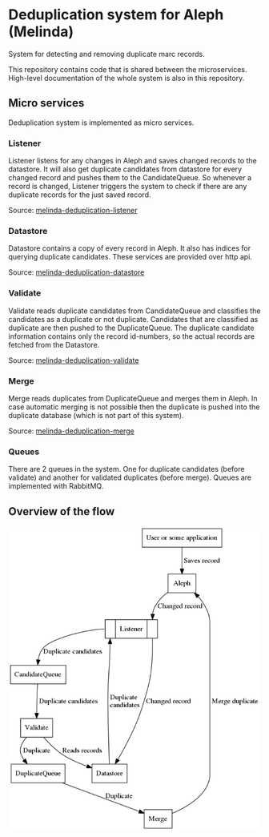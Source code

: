 # Deduplication system for Aleph (Melinda)

System for detecting and removing duplicate marc records.

This repository contains code that is shared between the microservices. High-level documentation of the whole system is also in this repository.


## Micro services

Deduplication system is implemented as micro services. 

### Listener

Listener listens for any changes in Aleph and saves changed records to the datastore. It will also get duplicate candidates from datastore for every changed record and pushes them to the CandidateQueue. So whenever a record is changed, Listener triggers the system to check if there are any duplicate records for the just saved record.

Source: [melinda-deduplication-listener](https://github.com/NatLibFi/melinda-deduplication-listener)


### Datastore

Datastore contains a copy of every record in Aleph. It also has indices for querying duplicate candidates. These services are provided over http api.

Source: [melinda-deduplication-datastore](https://github.com/NatLibFi/melinda-deduplication-datastore)


### Validate

Validate reads duplicate candidates from CandidateQueue and classifies the candidates as a duplicate or not duplicate. Candidates that are classified as duplicate are then pushed to the DuplicateQueue. The duplicate candidate information contains only the record id-numbers, so the actual records are fetched from the Datastore.

Source: [melinda-deduplication-validate](https://github.com/NatLibFi/melinda-deduplication-validate)

### Merge

Merge reads duplicates from DuplicateQueue and merges them in Aleph. In case automatic merging is not possible then the duplicate is pushed into the duplicate database (which is not part of this system).

Source: [melinda-deduplication-merge](https://github.com/NatLibFi/melinda-deduplication-merge)


### Queues

There are 2 queues in the system. One for duplicate candidates (before validate) and another for validated duplicates (before merge). Queues are implemented with RabbitMQ.


## Overview of the flow

![Overview of the flow"](architecture.png "Overview of the flow")


